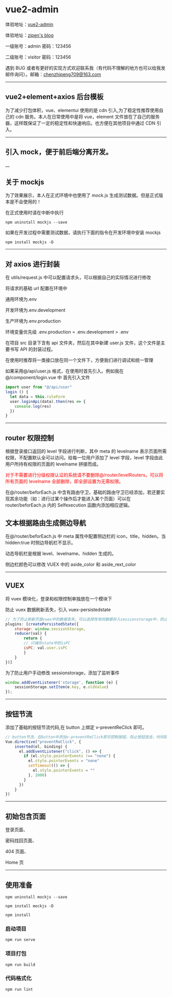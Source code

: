 # vue2-admin

体验地址：[vue2-admin](https://chenzp.club)

体验地址：[zipen's blog](http://blog.chenzp.club)

一级账号：admin 密码：123456

二级账号：visitor 密码：123456

遇到 BUG 或者有更好的实现方式欢迎联系我（有代码不理解的地方也可以给我发邮件询问）。邮箱：chenzhipeng709@163.com

---

## vue2+element+axios 后台模板

为了减少打包体积，vue、elementui 使用的是 cdn 引入,为了稳定性推荐使用自己的 cdn 服务。本人在日常使用中是将 vue，element 文件放在了自己的服务器，这样既保证了一定的稳定性和快速响应。也方便在其他项目中通过 CDN 引入。

---

## 引入 mock，便于前后端分离开发。

\_\_

## 关于 mockjs

为了效果展示，本人在正式环境中也使用了 mock.js 生成测试数据。但是正式版本是不会使用的！

在正式使用时请在中断中执行

```
npm uninstall mockjs --save
```

如果在开发过程中需要测试数据，请执行下面的指令在开发环境中安装 mockjs

```
npm install mockjs -D
```

---

## 对 axios 进行封装

在 utils/request.js 中可以配置请求头，可以根据自己的实际情况进行修改

将请求的基础 url 配置在环境中

通用环境为.env

开发环境为.env.development

生产环境为.env.production

环境变量优先级 .env.production = .env.development > .env

在项目 src 目录下含有 api 文件夹，然后在其中新建 user.js 文件，这个文件是主要书写 API 的封装过程。

在使用时推荐将一类接口放在同一个文件下，方便我们进行调试和统一管理

如果采用@/api/user.js 格式，在使用时首先引入。例如我在@/component/login.vue 中
首先引入文件

```JavaScript
import user from "@/api/user"
login () {
  let data = this.ruleForm
  user.loginApi(data).then(res => {
    console.log(res)
  })
}

```

---

## router 权限控制

根据登录接口返回的 level 字段进行判断，其中 meta 的 levelname 表示页面所需权限，不配置默认全可以访问。给每一位用户添加了 level 字段，level 字段由此用户所持有权限的页面的 levelname 拼接而成。

<font color=red>对于不需要进行分级权限认证的系统请不要删除@/router/levelRouters，可以将所有页面的 levelname 全部删除，即全部设置为无需权限。</font>

在@/router/beforEach.js 中含有路由守卫，基础的路由守卫已经添加，若还要实现其余功能（如：进行过某个操作后才能进入某个页面）可以在 router/beforEach.js 内的 Selfexecution 函数内添加相应逻辑。

## 文本根据路由生成侧边导航

在@/router/beforEach.js 中 meta 属性中配置侧边栏的 icon，title，hidden。当 hidden:true 时侧边导航栏不显示。

动态导航栏是根据 level、levelname、hidden 生成的。

侧边栏颜色可以修改 VUEX 中的 aside_color 和 aside_rext_color

---

## VUEX

将 vuex 模块化，登录和权限控制单独放在一个模块下

防止 vuex 数据刷新丢失，引入 vuex-persistedstate

```JavaScript
// 为了防止刷新页面vuex中的数据丢失，可以选择性地将数据存入sessionstorage中，防止丢失
plugins: [createPersistedState({
    storage: window.sessionStorage,
    reducer(val) {
        return {
        // 只储存state中的isPC
        isPC: val.user.isPC
        }
    }
})]
```

为了防止用户手动修改 sessionstorage，添加了监听事件

```JavaScript
window.addEventListener('storage', function (e) {
    sessionStorage.setItem(e.key, e.oldValue)
});
```

---

## 按钮节流

添加了基础的按钮节流代码,在 button 上绑定 v-preventReClick 即可。

```JavaScript
// button节流，在button中添加v-preventReClick即可控制按钮，防止按钮连击，时间限制2s
Vue.directive("preventReClick", {
    inserted(el, binding) {
      el.addEventListener("click", () => {
        if (el.style.pointerEvents !== "none") {
          el.style.pointerEvents = "none"
          setTimeout(() => {
            el.style.pointerEvents = ""
          }, 2000)
        }
      })
    }
})
```

---

## 初始包含页面

登录页面、

密码找回页面、

404 页面、

Home 页

---

## 使用准备

```
npm uninstall mockjs --save

npm install mockjs -D

npm install
```

### 启动项目

```
npm run serve
```

### 项目打包

```
npm run build
```

### 代码格式化

```
npm run lint
```
